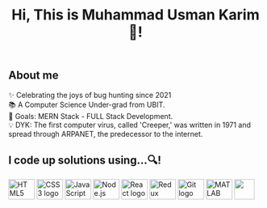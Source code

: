 <header>
  <h1>Hi, This is Muhammad Usman Karim👋!</h1>
</header>

<section>
  <h2>About me</h2>
  <p>✨ Celebrating the joys of bug hunting since 2021<br>📚 A Computer Science Under-grad from UBIT.<br>🎯 Goals: MERN Stack - FULL Stack Development.<br>💡 DYK: The first computer virus, called 'Creeper,' was written in 1971 and spread through ARPANET, the predecessor to the internet.</p>
</section>

<section>
  <h2>I code up solutions using...🔍!</h2>
  <div>
    <img src="https://cdn.jsdelivr.net/gh/devicons/devicon/icons/html5/html5-original.svg" height="40" width="52" alt="HTML5 logo">
    <img src="https://cdn.jsdelivr.net/gh/devicons/devicon/icons/css3/css3-original.svg" height="40" width="52" alt="CSS3 logo">
    <img src="https://cdn.jsdelivr.net/gh/devicons/devicon/icons/javascript/javascript-original.svg" height="40" width="52" alt="JavaScript logo">
    <img src="https://cdn.jsdelivr.net/gh/devicons/devicon/icons/nodejs/nodejs-original.svg" height="40" width="52" alt="Node.js logo">
    <img src="https://cdn.jsdelivr.net/gh/devicons/devicon/icons/react/react-original.svg" height="40" width="52" alt="React logo">
    <img src="https://cdn.jsdelivr.net/gh/devicons/devicon/icons/redux/redux-original.svg" height="40" width="52" alt="Redux logo">
    <img src="https://cdn.jsdelivr.net/gh/devicons/devicon/icons/git/git-original.svg" height="40" width="52" alt="Git logo">
    <img src="https://cdn.jsdelivr.net/gh/devicons/devicon/icons/matlab/matlab-original.svg" height="40" width="52" alt="MATLAB logo">
    <img src="https://cdn.jsdelivr.net/gh/devicons/devicon/icons/rstudio/rstudio-original.svg" height="40" width

